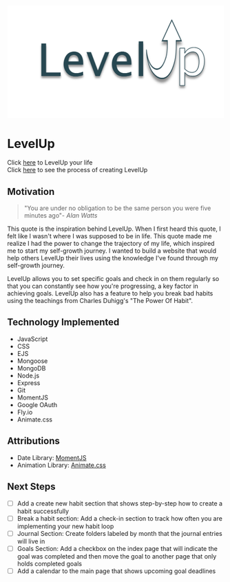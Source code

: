 ![Logo](/public/images/level-up-logo-white-background.png)
# LevelUp 
Click [here](https://andrea-level-up.fly.dev) to LevelUp your life  
Click [here](https://trello.com/b/tSRifbni/unit-2-project) to see the process of creating LevelUp

## Motivation
>"You are under no obligation to be the same person you were five minutes ago"- *Alan Watts*  

This quote is the inspiration behind LevelUp. When I first heard this quote, I felt like I wasn't where I was supposed to be in life. This quote made me realize I had the power to change the trajectory of my life, which inspired me to start my self-growth journey. I wanted to build a website that would help others LevelUp their lives using the knowledge I've found through my self-growth journey.  

LevelUp allows you to set specific goals and check in on them regularly so that you can constantly see how you're progressing, a key factor in achieving goals. LevelUp also has a feature to help you break bad habits using the teachings from Charles Duhigg's "The Power Of Habit".

## Technology Implemented
* JavaScript
* CSS
* EJS
* Mongoose
* MongoDB
* Node.js
* Express
* Git
* MomentJS
* Google OAuth
* Fly.io
* Animate.css

## Attributions 
* Date Library: [MomentJS](https://momentjs.com/)
* Animation Library: [Animate.css](https://animate.style/)

## Next Steps
- [ ] Add a create new habit section that shows step-by-step how to create a habit successfully
- [ ] Break a habit section: Add a check-in section to track how often you are implementing your new habit loop
- [ ] Journal Section: Create folders labeled by month that the journal entries will live in
- [ ] Goals Section: Add a checkbox on the index page that will indicate the goal was completed and then move the goal to another page that only holds completed goals
- [ ] Add a calendar to the main page that shows upcoming goal deadlines